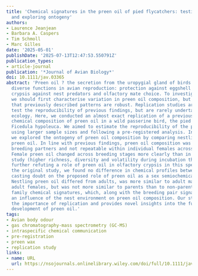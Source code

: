 ```yaml
---
title: 'Chemical signatures in the preen oil of pied flycatchers: testing reproducibility
  and exploring ontogeny'
authors:
- Laurence Jeanjean
- Barbara A. Caspers
- Tim Schmoll
- Marc Gilles
date: '2025-05-01'
publishDate: '2025-07-13T12:47:53.550791Z'
publication_types:
- article-journal
publication: '*Journal of Avian Biology*'
doi: 10.1111/jav.03365
abstract: 'Preen oil ? the secretion from the uropygial gland of birds ? may have
  diverse functions in avian reproduction: protection against eggshell bacteria, olfactory
  crypsis against nest predators and olfactory mate choice. To investigate such functions,
  we should first characterise variation in preen oil composition, but also confirm
  that previously described patterns are robust. Replication studies are crucial to
  test the reproducibility of previous findings, but are rarely undertaken in chemical
  ecology. Here, we conducted an almost exact replication of a previous study on the
  chemical composition of preen oil in a wild passerine bird, the pied flycatcher
  Ficedula hypoleuca. We aimed to estimate the reproducibility of the previous results
  using larger sample sizes and following a pre-registered analysis. In addition,
  we explored the ontogeny of preen oil composition by comparing nestling and adult
  preen oil. In line with previous findings, preen oil composition was similar between
  breeding partners and not repeatable within individual females across breeding stages.
  Female preen oil changed across breeding stages more clearly than in the original
  study (higher richness, diversity and volatility during incubation than nestling-rearing),
  further refuting a role of preen oil in olfactory crypsis in this species. Unlike
  the original study, we found no difference in chemical profiles between sexes (nestling-rearing),
  casting doubt on the proposed role of preen oil as a sex semiochemical in this species.
  Nestling preen oil differed from adults, was more similar to adult males than to
  adult females, but was not more similar to parents than to non-parents. We found
  family chemical signatures, which, along with the breeding pair signature, suggests
  an influence of the nest environment on preen oil composition. Our study highlights
  the importance of replication and provides novel insights into the function and
  development of preen oil.'
tags:
- Avian body odour
- gas chromatography-mass spectrometry (GC-MS)
- intraspecific chemical communication
- pre-registration
- preen wax
- replication study
links:
- name: URL
  url: https://nsojournals.onlinelibrary.wiley.com/doi/full/10.1111/jav.03365
---
```


